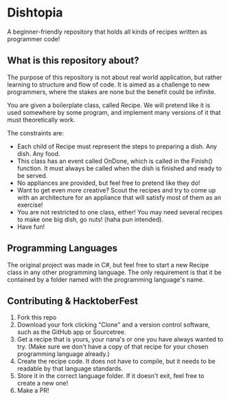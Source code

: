 # Dishtopia
A beginner-friendly repository that holds all kinds of recipes written as programmer code!

## What is this repository about?
The purpose of this repository is not about real world application, but rather learning to structure and flow of code. It is aimed as a challenge to new programmers, where the stakes are none but the benefit could be infinite.

You are given a boilerplate class, called Recipe. We will pretend like it is used somewhere by some program, and implement many versions of it that must theoretically work.

The constraints are:
- Each child of Recipe must represent the steps to preparing a dish. Any dish. Any food.
- This class has an event called OnDone, which is called in the Finish() function. It must always be called when the dish is finished and ready to be served.
- No appliances are provided, but feel free to pretend like they do!
- Want to get even more creative? Scout the recipes and try to come up with an architecture for an appliance that will satisfy most of them as an exercise!
- You are not restricted to one class, either! You may need several recipes to make one big dish, go nuts! (haha pun intended).
- Have fun!

## Programming Languages
The original project was made in C#, but feel free to start a new Recipe class in any other programming language. The only requirement is that it be contained by a folder named with the programming language's name.

## Contributing & HacktoberFest
1. Fork this repo
2. Download your fork clicking "Clone" and a version control software, such as the GitHub app or Sourcetree.
3. Get a recipe that is yours, your nana's or one you have always wanted to try. (Make sure we don't have a copy of that recipe for your chosen programming language already.)
4. Create the recipe code. It does not have to compile, but it needs to be readable by that language standards.
5. Store it in the correct language folder. If it doesn't exit, feel free to create a new one!
6. Make a PR!
